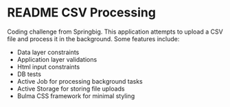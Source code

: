 # README CSV Processing

Coding challenge from Springbig. This application attempts to upload a CSV file and process it in the background.
Some features include: 

* Data layer constraints
* Application layer validations 
* Html input constraints
* DB tests
* Active Job for processing background tasks
* Active Storage for storing file uploads
* Bulma CSS framework for minimal styling

